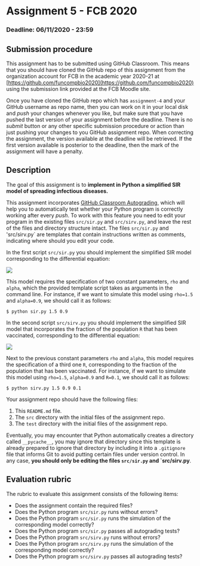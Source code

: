 # Assignment 5 - FCB 2020
### Deadline: 06/11/2020 - 23:59

## Submission procedure

This assignment has to be submitted using GitHub Classroom. This
means that you should have cloned the GitHub repo of this assignment from
the organization account for FCB in the academic year 2020-21 at
[https://github.com/funcompbio2020](https://github.com/funcompbio2020)
using the submission link provided at the FCB Moodle site.

Once you have cloned the GitHub repo which has `assignment-4` and your
GitHub username as repo name, then you can work on it in your local disk
and _push_ your changes whenever you like, but make sure that you have pushed
the last version of your assignment before the deadline. There is no
_submit_ button or any other specific submission procedure or action than
just pushing your changes to you GitHub assignment repo. When correcting the
assignment, the version available at the deadline will be retrieved. If the
first version available is posterior to the deadline, then the mark of the
assignment will have a penalty.

## Description

The goal of this assignment is to **implement in Python a simplified SIR
model of spreading infectious diseases.**

This assignment incorporates [GitHub Classroom Autograding](https://mspoweruser.com/github-classroom-autograding-feature),
which will help you to automatically test whether your Python program is
correctly working after every _push_. To work with this feature you
need to edit your program in the existing files `src/sir.py` and
`src/sirv.py`, and leave the rest of the files and directory structure
intact. The files `src/sir.py` and 'src/sirv.py` are templates that
contain instructions written as comments, indicating where should you
edit your code.

In the first script `src/sir.py` you should implement the simplified
SIR model corresponding to the differential equation:

<img src="https://render.githubusercontent.com/render/math?math=\frac{dI}{dt}=\rho\cdot I \cdot (1 - I) - \alpha \cdot I">

This model requires the specification of two constant parameters,
`rho` and `alpha`, which the provided template script takes as
arguments in the command line. For instance, if we want to simulate
this model using `rho=1.5` and `alpha=0.9`, we should call it as follows:

```
$ python sir.py 1.5 0.9
```

In the second script `src/sirv.py` you should implement the simplified
SIR model that incorporates the fraction of the population `R` that has
been vaccinated, corresponding to the differential equation:

<img src="https://render.githubusercontent.com/render/math?math=\frac{dI}{dt}=\rho\cdot I \cdot (1 - R - I) - \alpha \cdot I">

Next to the previous constant parameters `rho` and `alpha`, this model
requires the specification of a third one `R`, corresponding to the
fraction of the population that has been vaccinated. For instance, if
we want to simulate this model using `rho=1.5`, `alpha=0.9` and
`R=0.1`, we should call it as follows:

```
$ python sirv.py 1.5 0.9 0.1
```

Your assignment repo should have the following files:

  1. This `README.md` file.
  2. The `src` directory with the initial files of the assignment repo.
  3. The `test` directory with the initial files of the assignment repo.

Eventually, you may encounter that Python automatically creates a directory called
`__pycache__`, you may ignore that directory since this template is already
prepared to ignore that directory by including it into a `.gitignore` file that
informs Git to avoid putting certain files under version control. In any case,
**you should only be editing the files `src/sir.py` and `src/sirv.py**.

## Evaluation rubric

The rubric to evaluate this assignment consists of the following items:

  * Does the assignment contain the required files?
  * Does the Python program `src/sir.py` runs without errors?
  * Does the Python program `src/sir.py` runs the simulation of the corresponding model correctly?
  * Does the Python program `src/sir.py` passes all autograding tests?
  * Does the Python program `src/sirv.py` runs without errors?
  * Does the Python program `src/sirv.py` runs the simulation of the corresponding model correctly?
  * Does the Python program `src/sirv.py` passes all autograding tests?
